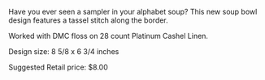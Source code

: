 Have you ever seen a sampler in your alphabet soup? This new soup bowl design features a tassel stitch along the border.

Worked with DMC floss on 28 count Platinum Cashel Linen.

Design size: 8 5/8 x 6 3/4 inches

Suggested Retail price: $8.00
